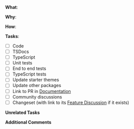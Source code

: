<!--
Thanks for your pull request 😊. Note that not following the template might
result in your issue being closed.
-->

<!--
Please make sure you're familiar with and follow the instructions in the
contributing guidelines found in the
https://docs.frontity.org/contributing/code-contributions.
-->

<!--
If you're new to contributing to open source projects, you might find this free
video course helpful: http://kcd.im/pull-request
-->

<!--
Please fill out the information below to expedite the review and (hopefully)
merge of your pull request!
-->

**What**:

<!-- What changes are being made? (What feature/bug is being fixed here?) -->

**Why**:

<!-- Why are these changes necessary? -->

**How**:

<!-- How were these changes implemented? -->

**Tasks**:

<!-- Have you done all of these things?  -->

<!-- To check an item, place an "x" in the box like so: "- [x] Unit tests" -->

<!-- Move any unrelated task to the Unrelated tasks section below. -->

- [ ] Code
- [ ] TSDocs
- [ ] TypeScript
- [ ] Unit tests
- [ ] End to end tests
- [ ] TypeScript tests
- [ ] Update starter themes
- [ ] Update other packages
- [ ] Link to PR in [Documentation](https://github.com/frontity/gitbook-docs/)
- [ ] Community discussions
- [ ] Changeset (with link to its [Feature Discussion](https://community.frontity.org/c/33) if it exists)

<!-- Changesets are necessary if your changes should release any packages.
Run `npx changeset` to create a changeset.
More info at https://docs.frontity.org/contributing/code-contribution-guide#what-is-a-changeset -->

**Unrelated Tasks**

<!-- Remove the "[ ]" from any non related task. -->

**Additional Comments**

<!-- Feel free to add any additional comments. -->
